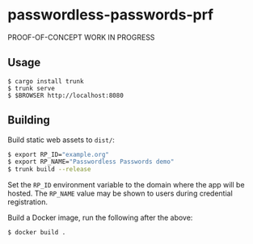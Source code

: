 passwordless-passwords-prf
===

PROOF-OF-CONCEPT WORK IN PROGRESS


Usage
---


```
$ cargo install trunk
$ trunk serve
$ $BROWSER http://localhost:8080
```


Building
---


Build static web assets to `dist/`:

```sh
$ export RP_ID="example.org"
$ export RP_NAME="Passwordless Passwords demo"
$ trunk build --release
```

Set the `RP_ID` environment variable to the domain where the app will be hosted.
The `RP_NAME` value may be shown to users during credential registration.

Build a Docker image, run the following after the above:

```sh
$ docker build .
```
